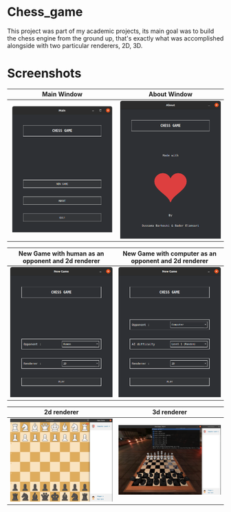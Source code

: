 # Chess_game

This project was part of my academic projects, its main goal was to build the chess engine from the ground up, that's exactly what was accomplished alongside with two particular renderers, 2D, 3D.

# Screenshots

| Main Window   |      About Window      |
|-------------|:-------------:|
| ![1](https://github.com/oussama1598/chess_game/blob/master/screenshots/main_window.png?raw=true) |  ![2](https://github.com/oussama1598/chess_game/blob/master/screenshots/about_window.png?raw=true) |


| New Game with human as an opponent and 2d renderer   |      New Game with computer as an opponent and 2d renderer      |
|-------------|:-------------:|
| ![3](https://github.com/oussama1598/chess_game/blob/master/screenshots/new_game_window_human.png?raw=true) |  ![4](https://github.com/oussama1598/chess_game/blob/master/screenshots/new_game_window_computer_2d.png?raw=true) |


| 2d renderer   |      3d renderer      |
|-------------|:-------------:|
| ![5](https://github.com/oussama1598/chess_game/blob/master/screenshots/game_window_2d.png?raw=true) |  ![6](https://github.com/oussama1598/chess_game/blob/master/screenshots/game_window_3d.png?raw=true) |
